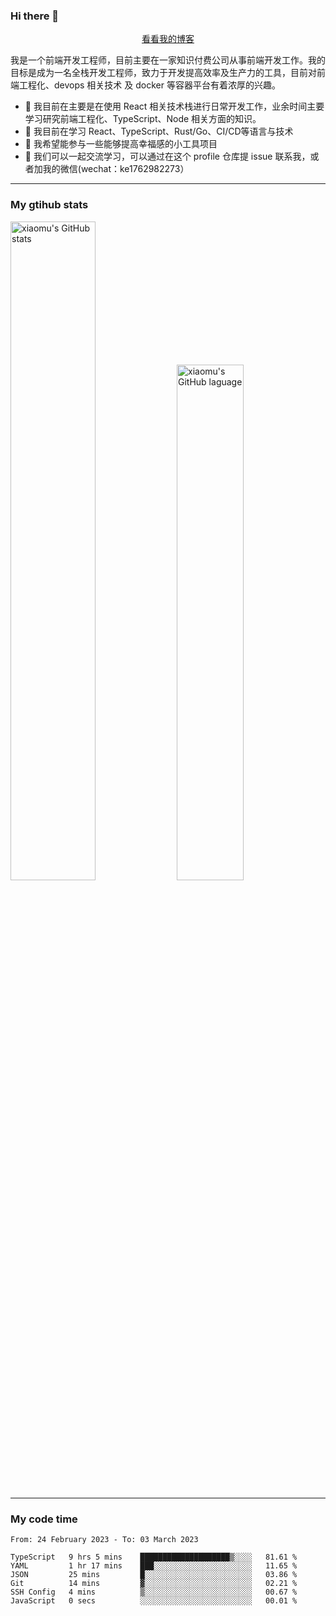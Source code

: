 ### Hi there 👋

<p align="center">
  <a href="https://blog.realjacket.site/">看看我的博客</a>
</p>

我是一个前端开发工程师，目前主要在一家知识付费公司从事前端开发工作。我的目标是成为一名全栈开发工程师，致力于开发提高效率及生产力的工具，目前对前端工程化、devops 相关技术 及 docker 等容器平台有着浓厚的兴趣。

- 🔭 我目前在主要是在使用 React 相关技术栈进行日常开发工作，业余时间主要学习研究前端工程化、TypeScript、Node 相关方面的知识。
- 🌱 我目前在学习 React、TypeScript、Rust/Go、CI/CD等语言与技术
- 👯 我希望能参与一些能够提高幸福感的小工具项目
- 💬 我们可以一起交流学习，可以通过在这个 profile 仓库提 issue 联系我，或者加我的微信(wechat：ke1762982273）

***

### My gtihub stats

<a><img src="https://github-readme-stats-git-masterrstaa-rickstaa.vercel.app/api?username=real-jacket&&show_icons=true" title="xiaomu's GitHub stats" alt="xiaomu's GitHub stats" style="width:52%;"/></a>
<a><img src="https://github-readme-stats-git-masterrstaa-rickstaa.vercel.app/api/top-langs/?username=real-jacket&layout=compact" title="xiaomu's GitHub laguage" alt="xiaomu's GitHub laguage" style="width:46%;"/><a/>

***

### My code time

<!--START_SECTION:waka-->

```text
From: 24 February 2023 - To: 03 March 2023

TypeScript   9 hrs 5 mins    ████████████████████▒░░░░   81.61 %
YAML         1 hr 17 mins    ███░░░░░░░░░░░░░░░░░░░░░░   11.65 %
JSON         25 mins         █░░░░░░░░░░░░░░░░░░░░░░░░   03.86 %
Git          14 mins         ▓░░░░░░░░░░░░░░░░░░░░░░░░   02.21 %
SSH Config   4 mins          ▒░░░░░░░░░░░░░░░░░░░░░░░░   00.67 %
JavaScript   0 secs          ░░░░░░░░░░░░░░░░░░░░░░░░░   00.01 %
```

<!--END_SECTION:waka-->
